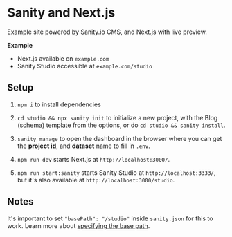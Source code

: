 # Sanity and Next.js

Example site powered by Sanity.io CMS, and Next.js with live preview.

**Example**

- Next.js available on `example.com`
- Sanity Studio accessible at `example.com/studio`

## Setup

1. `npm i` to install dependencies

1. `cd studio && npx sanity init` to initialize a new project, with the Blog (schema) template from the options, or do `cd studio && sanity install`.

1. `sanity manage` to open the dashboard in the browser where you can get the **project id**, and **dataset** name to fill in `.env`.

1. `npm run dev` starts Next.js at `http://localhost:3000/`.

1. `npm run start:sanity` starts Sanity Studio at `http://localhost:3333/`, but it's also available at `http://localhost:3000/studio`.

## Notes

It's important to set `"basePath": "/studio"` inside `sanity.json` for this to work. Learn more about [specifying the base path](https://www.sanity.io/docs/deployment#specifying-the-base-path-8a64d8e48697).
